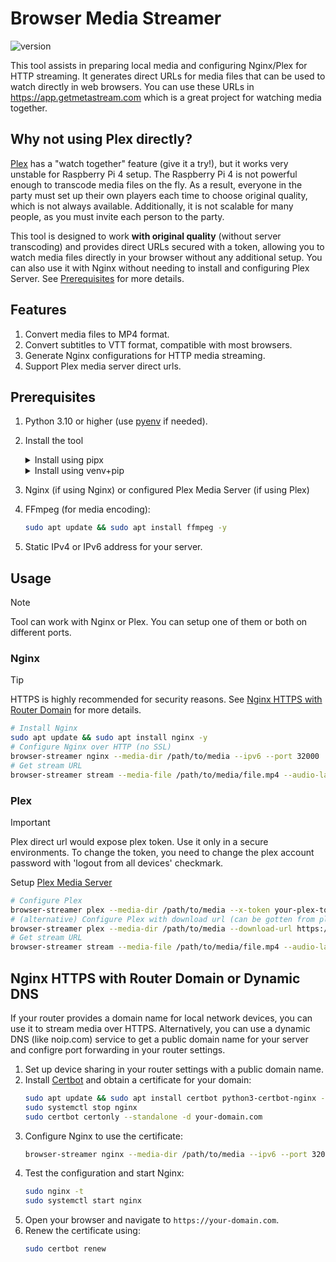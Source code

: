 # Browser Media Streamer

![version](https://img.shields.io/badge/version-v0.1.0-blue.svg)

This tool assists in preparing local media and configuring Nginx/Plex for HTTP streaming.
It generates direct URLs for media files that can be used to watch directly in web browsers.
You can use these URLs in https://app.getmetastream.com which is a great project for watching media together.

## Why not using Plex directly?

[Plex](https://plex.tv) has a "watch together" feature (give it a try!), but it works very unstable for Raspberry Pi 4 setup. The Raspberry Pi 4 is not powerful enough to transcode media files on the fly. As a result, everyone in the party must set up their own players each time to choose original quality, which is not always available. Additionally, it is not scalable for many people, as you must invite each person to the party.

This tool is designed to work **with original quality** (without server transcoding) and provides direct URLs secured with a token, allowing you to watch media files directly in your browser without any additional setup. You can also use it with Nginx without needing to install and configuring Plex Server. See [Prerequisites](#prerequisites) for more details.

## Features

1. Convert media files to MP4 format.
2. Convert subtitles to VTT format, compatible with most browsers.
3. Generate Nginx configurations for HTTP media streaming.
4. Support Plex media server direct urls.

## Prerequisites

1. Python 3.10 or higher (use [pyenv](https://github.com/pyenv/pyenv) if needed).
2. Install the tool

   <details><summary>Install using pipx</summary>

   ```bash
   pipx install git+ssh://git@github.com/solesensei/browser_stream.git@v0.1.0
   ```

   </details>

   <details><summary>Install using venv+pip</summary>


    ```bash
    # Create a virtual environment and install dependencies
    python -m venv venv && source venv/bin/activate
    pip install -I git+ssh://git@github.com/solesensei/browser_stream.git@v0.1.0
    # or
    git clone git@github.com:solesensei/browser_stream.git
    pip install browser_stream/
    ```

    </details>
3. Nginx (if using Nginx) or configured Plex Media Server (if using Plex)
4. FFmpeg (for media encoding):
    ```bash
    sudo apt update && sudo apt install ffmpeg -y
    ```


5. Static IPv4 or IPv6 address for your server.

## Usage

> [!NOTE]
> Tool can work with Nginx or Plex. You can setup one of them or both on different ports.

### Nginx

> [!TIP]
> HTTPS is highly recommended for security reasons. See [Nginx HTTPS with Router Domain](#nginx-https-with-router-domain) for more details.

```bash
# Install Nginx
sudo apt update && sudo apt install nginx -y
# Configure Nginx over HTTP (no SSL)
browser-streamer nginx --media-dir /path/to/media --ipv6 --port 32000 
# Get stream URL
browser-streamer stream --media-file /path/to/media/file.mp4 --audio-lang jp --subtitle-lang en --with-nginx
```

### Plex

> [!IMPORTANT]
> Plex direct url would expose plex token. Use it only in a secure environments. To change the token, you need to change the plex account password with 'logout from all devices' checkmark.

Setup [Plex Media Server](https://plex.tv)

```bash
# Configure Plex
browser-streamer plex --media-dir /path/to/media --x-token your-plex-token --server-id your-plex-server-id
# (alternative) Configure Plex with download url (can be gotten from plex web player)
browser-streamer plex --media-dir /path/to/media --download-url https://ip-address.plex.direct:32400/library/parts/your-part-id/file.mp4?X-Plex-Token=your-plex-token
# Get stream URL
browser-streamer stream --media-file /path/to/media/file.mp4 --audio-lang jp --subtitle-lang en --with-plex
```

## Nginx HTTPS with Router Domain or Dynamic DNS

If your router provides a domain name for local network devices, you can use it to stream media over HTTPS.
Alternatively, you can use a dynamic DNS (like noip.com) service to get a public domain name for your server and configre port forwarding in your router settings.

1. Set up device sharing in your router settings with a public domain name.
2. Install [Certbot](https://certbot.eff.org/) and obtain a certificate for your domain:
    ```bash
    sudo apt update && sudo apt install certbot python3-certbot-nginx -y
    sudo systemctl stop nginx
    sudo certbot certonly --standalone -d your-domain.com
    ```
3. Configure Nginx to use the certificate:
    ```bash
    browser-streamer nginx --media-dir /path/to/media --ipv6 --port 32000 --domain your-domain.com --ssl
    ```
4. Test the configuration and start Nginx:
    ```bash
    sudo nginx -t
    sudo systemctl start nginx
    ```
5. Open your browser and navigate to `https://your-domain.com`.
6. Renew the certificate using:
    ```bash
    sudo certbot renew
    ```
